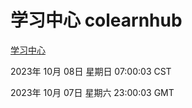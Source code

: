 # 学习中心 colearnhub
[学习中心](http://219.139.197.189:56308/colearnhub/)

2023年 10月 08日 星期日 07:00:03 CST

2023年 10月 07日 星期六 23:00:03 GMT
